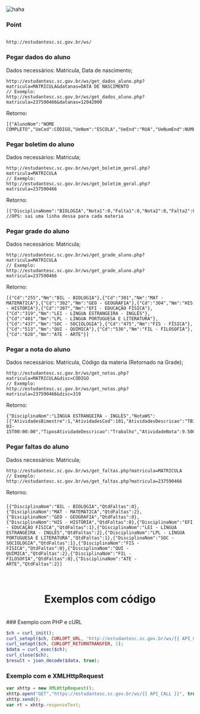 ![haha](https://www.infoescola.com/wp-content/uploads/2009/12/bandeira-de-santa-catarina.jpg)

### Point

<code>
http://estudantesc.sc.gov.br/ws/
</code>

### Pegar dados do aluno

Dados necessários: Matricula, Data de nascimento;
```
http://estudantesc.sc.gov.br/ws/get_dados_aluno.php?matricula=MATRICULA&datanas=DATA DE NASCIMENTO
// Exemplo:
http://estudantesc.sc.gov.br/ws/get_dados_aluno.php?matricula=237590466&datanas=12042000
```

Retorno:

```
[{"AlunoNom":"NOME COMPLETO","UeCod":CÓDIGO,"UeNom":"ESCOLA","UeEnd":"RUA","UeNumEnd":NUMERO,"UeMunNom":"CIDADE"}]
```

### Pegar boletim do aluno

Dados necessários: Matricula;
```
http://estudantesc.sc.gov.br/ws/get_boletim_geral.php?matricula=MATRICULA
// Exemplo:
http://estudantesc.sc.gov.br/ws/get_boletim_geral.php?matricula=237590466
```

Retorno:

```
[{"DisciplinaNome":"BIOLOGIA","Nota1":0,"Falta1":0,"Nota2":0,"Falta2":0,"Nota3":0,"Falta3":0,"Nota4":0,"Falta4":0,"NotaExame":0,"NotaRecuperacao":0,"NotaFinal":0}]
//OPS: sai uma linha dessa para cada materia
```

### Pegar grade do aluno

Dados necessários: Matricula;
```
http://estudantesc.sc.gov.br/ws/get_grade_aluno.php?matricula=MATRICULA
// Exemplo:
http://estudantesc.sc.gov.br/ws/get_grade_aluno.php?matricula=237590466
```

Retorno:

```
[{"Cd":"255","Nm":"BIL - BIOLOGIA"},{"Cd":"301","Nm":"MAT - MATEMÁTICA"},{"Cd":"302","Nm":"GEO - GEOGRAFIA"},{"Cd":"304","Nm":"HIS - HISTÓRIA"},{"Cd":"307","Nm":"EFI - EDUCAÇÃO FÍSICA"},{"Cd":"319","Nm":"LEI - LÍNGUA ESTRANGEIRA - INGLÊS"},{"Cd":"401","Nm":"LPL - LÍNGUA PORTUGUESA E LITERATURA"},{"Cd":"437","Nm":"SOC - SOCIOLOGIA"},{"Cd":"475","Nm":"FIS - FÍSICA"},{"Cd":"513","Nm":"QUI - QUÍMICA"},{"Cd":"536","Nm":"FIL - FILOSOFIA"},{"Cd":"628","Nm":"ATE - ARTE"}]
```

### Pegar a nota do aluno

Dados necessários: Matricula, Código da materia (Retornado na Grade);
```
http://estudantesc.sc.gov.br/ws/get_notas.php?matricula=MATRICULA&disc=CÓDIGO
// Exemplo:
http://estudantesc.sc.gov.br/ws/get_notas.php?matricula=237590466&disc=319
```

Retorno:

```
{"DisciplinaNom":"LÍNGUA ESTRANGEIRA - INGLÊS","NotaWS":[{"AtividadesBimestre":1,"AtividadesCod":101,"AtividadesDescricao":"TB1","AtividadesData":"2019-03-15T00:00:00","TiposAtividadeDescricao":"Trabalho","AtividadeNota":9.5000}]}
```

### Pegar faltas do aluno

Dados necessários: Matricula;
```
http://estudantesc.sc.gov.br/ws/get_faltas.php?matricula=MATRICULA
// Exemplo:
http://estudantesc.sc.gov.br/ws/get_faltas.php?matricula=237590466
```

Retorno:
###
```
[{"DisciplinaNom":"BIL - BIOLOGIA","QtdFaltas":0},{"DisciplinaNom":"MAT - MATEMÁTICA","QtdFaltas":2},{"DisciplinaNom":"GEO - GEOGRAFIA","QtdFaltas":0},{"DisciplinaNom":"HIS - HISTÓRIA","QtdFaltas":0},{"DisciplinaNom":"EFI - EDUCAÇÃO FÍSICA","QtdFaltas":1},{"DisciplinaNom":"LEI - LÍNGUA ESTRANGEIRA - INGLÊS","QtdFaltas":2},{"DisciplinaNom":"LPL - LÍNGUA PORTUGUESA E LITERATURA","QtdFaltas":1},{"DisciplinaNom":"SOC - SOCIOLOGIA","QtdFaltas":1},{"DisciplinaNom":"FIS - FÍSICA","QtdFaltas":0},{"DisciplinaNom":"QUI - QUÍMICA","QtdFaltas":2},{"DisciplinaNom":"FIL - FILOSOFIA","QtdFaltas":0},{"DisciplinaNom":"ATE - ARTE","QtdFaltas":2}]
```
<br>
<center>
  <h1><strong>Exemplos com código</strong></h1>
</center>
<br>
### Exemplo com PHP e cURL

```php
$ch = curl_init();
curl_setopt($ch, CURLOPT_URL, 'http://estudantesc.sc.gov.br/ws/{{ API_CALL }}');
curl_setopt($ch, CURLOPT_RETURNTRANSFER, 1);
$data = curl_exec($ch);
curl_close($ch); 
$result = json_decode($data, true);
```


### Exemplo com  e XMLHttpRequest

```javascript
var xhttp = new XMLHttpRequest();
xhttp.open("GET","https://estudantesc.sc.gov.br/ws/{{ API_CALL }}", true);
xhttp.send();
var rt = xhttp.responseText;
```
